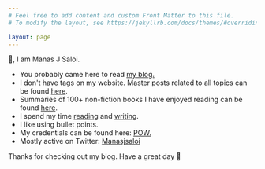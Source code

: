 ```yaml
---
# Feel free to add content and custom Front Matter to this file.
# To modify the layout, see https://jekyllrb.com/docs/themes/#overriding-theme-defaults

layout: page
---
```

👋, I am Manas J Saloi.

- You probably came here to read [my blog.](https://manassaloi.com/posts/)
- I don't have tags on my website. Master posts related to all topics can be found [here](https://manassaloi.com/links/).
- Summaries of 100+ non-fiction books I have enjoyed reading can be found [here](https://manassaloi.com/booksummaries/).
- I spend my time [reading](https://www.goodreads.com/user/show/9698257-manas-saloi) and [writing](https://manassaloi.com/posts/).
- I like using bullet points.
- My credentials can be found here: [POW.](https://manassaloi.com/proofofwork/)
- Mostly active on Twitter: [Manasjsaloi](https://x.com/manasjsaloi)

Thanks for checking out my blog. Have a great day 🤗
